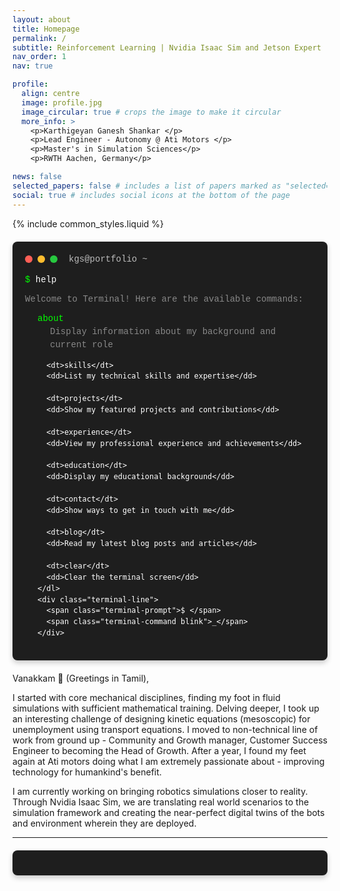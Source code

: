 ```yaml
---
layout: about
title: Homepage
permalink: /
subtitle: Reinforcement Learning | Nvidia Isaac Sim and Jetson Expert | VSLAM and Foundational models
nav_order: 1
nav: true

profile:
  align: centre
  image: profile.jpg
  image_circular: true # crops the image to make it circular
  more_info: >
    <p>Karthigeyan Ganesh Shankar </p>
    <p>Lead Engineer - Autonomy @ Ati Motors </p>
    <p>Master's in Simulation Sciences</p>
    <p>RWTH Aachen, Germany</p>

news: false
selected_papers: false # includes a list of papers marked as "selected={true}"
social: true # includes social icons at the bottom of the page
---
```


{% include common_styles.liquid %}

<style>
.terminal-container {
  background: #1e1e1e;
  border-radius: 8px;
  padding: 20px;
  margin: 20px 0;
  font-family: 'Courier New', monospace;
  color: #fff;
  overflow: hidden;
  box-shadow: 0 4px 8px rgba(0,0,0,0.2);
}

.terminal-header {
  display: flex;
  align-items: center;
  margin-bottom: 15px;
}

.terminal-button {
  width: 12px;
  height: 12px;
  border-radius: 50%;
  margin-right: 8px;
}

.terminal-close { background: #ff5f56; }
.terminal-minimize { background: #ffbd2e; }
.terminal-maximize { background: #27c93f; }

.terminal-title {
  color: #fff;
  margin-left: 10px;
  font-size: 14px;
  opacity: 0.7;
}

.terminal-content {
  font-size: 14px;
  line-height: 1.5;
}

.terminal-prompt {
  color: #00ff00;
}

.terminal-command {
  color: #fff;
}

.terminal-output {
  color: #888;
  margin: 10px 0;
}

.command-list {
  color: #fff;
  margin: 10px 0;
  padding-left: 20px;
}

.command-list dt {
  color: #00ff00;
  margin-top: 10px;
}

.command-list dd {
  color: #888;
  margin-left: 20px;
  margin-bottom: 5px;
}
</style>

<!-- Terminal container -->
<div class="terminal-container">
  <div class="terminal-header">
    <div class="terminal-button terminal-close"></div>
    <div class="terminal-button terminal-minimize"></div>
    <div class="terminal-button terminal-maximize"></div>
    <span class="terminal-title">kgs@portfolio ~ </span>
  </div>
  <div class="terminal-content">
    <div class="terminal-line">
      <span class="terminal-prompt">$ </span>
      <span class="terminal-command">help</span>
    </div>
    <div class="terminal-output">
      Welcome to Terminal! Here are the available commands:
    </div>
    <dl class="command-list">
      <dt>about</dt>
      <dd>Display information about my background and current role</dd>
      
      <dt>skills</dt>
      <dd>List my technical skills and expertise</dd>
      
      <dt>projects</dt>
      <dd>Show my featured projects and contributions</dd>
      
      <dt>experience</dt>
      <dd>View my professional experience and achievements</dd>
      
      <dt>education</dt>
      <dd>Display my educational background</dd>
      
      <dt>contact</dt>
      <dd>Show ways to get in touch with me</dd>
      
      <dt>blog</dt>
      <dd>Read my latest blog posts and articles</dd>
      
      <dt>clear</dt>
      <dd>Clear the terminal screen</dd>
    </dl>
    <div class="terminal-line">
      <span class="terminal-prompt">$ </span>
      <span class="terminal-command blink">_</span>
    </div>
  </div>
</div>

Vanakkam 🙏 (Greetings in Tamil),

I started with core mechanical disciplines, finding my foot in fluid simulations with sufficient mathematical training. Delving deeper, I took up an interesting challenge of designing kinetic equations (mesoscopic) for unemployment using transport equations. I moved to non-technical line of work from ground up - Community and Growth manager, Customer Success Engineer to becoming the Head of Growth. After a year, I found my feet again at Ati motors doing what I am extremely passionate about - improving technology for humankind's benefit.

I am currently working on bringing robotics simulations closer to reality. Through Nvidia Isaac Sim, we are translating real world scenarios to the simulation framework and creating the near-perfect digital twins of the bots and environment wherein they are deployed.

---
<!-- Load terminal dependencies -->
<link rel="stylesheet" href="{{ '/assets/css/custom/terminal.css' | relative_url }}">
<script src="{{ '/assets/js/custom/typing-effect.js' | relative_url }}" defer></script>
<script src="{{ '/assets/js/custom/matrix-rain.js' | relative_url }}" defer></script>
<script src="{{ '/assets/js/custom/terminal.js' | relative_url }}" defer></script>

<!-- Terminal container -->
<div id="terminal" class="terminal-container"></div>


<div class="hidden-content" style="display: none;">
  <!-- Original content preserved but hidden -->
  ## **Alternate Perspectives**

  I requested some of the people I know, what happens to be their perception of me. Because, honestly I wasn't quite sure of my own qualities.

  > "Someone who is reliable, generous, kind, intellectually honest, welcoming and accepting, curious about new things, and simply someone who **cares**. That last bit is so rare these days -- not just in caring about the people you work with, but caring about the details of what you do and how you do it. You're emotionally intelligent and empathetic. Two of the finest virtues. 🙂"
  > 
  > \- Rishabh

  > "Karthig, you are such a pure human being. Of the time that I've had the pleasure of knowing you, I've seen nothing but goodness and curiosity and kindness in you (and little bit of nervousness too haha!). You amaze me every week as we work together with your work ethic, proactiveness and ability to learn fast."
  > 
  > \- Soundarya

  ## **Introspection**

  - I tend to enjoy Solitude. After all, one's mind is one's greatest company. :)
  - I speak less and tend to listen more.
  - My most comfortable medium of communication is writing.
  - I set boundaries for myself and rarely ask intrusive questions.
  - I love to help everyone in the best way I could.
  - I question everything around me. Curiosity is less outbound and more inbound.
  - I feel calm and composed in a natural setting.
  - I always think before I write or speak.
  - If I love someone, I tend to love them deeply and truly. :)
  - Memories are my biggest treasures. Not knowledge, money, or power.
  - Humour has always been my forte to handle situations. I am not politically, spiritually, or religiously inclined.

  ## **Skills/Habits**

  - Ability to remember numbers for more than a considerable duration
  - I only post positive content on my social media handles (_Twitter and LinkedIn_)
  - I tend to watch documentaries and uncharted media
  - I spend a good amount of my time reading others' works
  - I prefer meeting people in-person or through texts/emails

  ## **Principles**

  - I don't smoke or drink alcohol
  - I am a vegetarian
  - I don't cuss both online or offline
  - I'm punctual and value others' time
  - I reflect on the consequence of every one of my actions

  ## **Case Scenarios**

  - **When I'm angry**: I try to be rational about the situation. I usually turn silent and don't speak in the heat of the moment.
  - **When I'm happy**: I share this moment with my loved ones. I don't get overwhelmed with joy.
  - **When I'm sad**: I generally spend time alone in these situations.
  - **When I'm scared**: I divert my complete attention toward the source of it. I have acrophobia (_fear of heights_) which I am in the process of overcoming.
</div>


